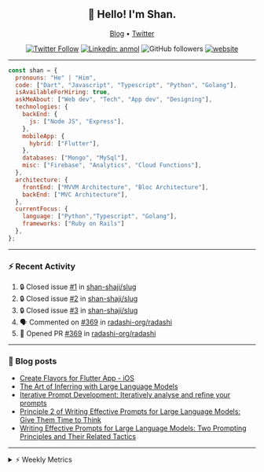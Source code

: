 <h2 align="center">👋 Hello! I'm Shan.</h2>
<p align="center">
  <a href="https://dev.to/shanshaji">Blog</a> •
  <a href="https://twitter.com/intent/follow?screen_name=shan__shaji">Twitter</a>
</p>

<p align="center"><a href="https://twitter.com/intent/follow?screen_name=shan__shaji"><img src="https://img.shields.io/twitter/follow/shan__shaji?style=flat" alt="Twitter Follow"></a>
<a href="https://www.linkedin.com/in/shan-shaji/"><img src="https://img.shields.io/badge/shan-shaji?style=flat-square&amp;logo=Linkedin&amp;logoColor=white&amp;link=https://www.linkedin.com/in/shan-shaji/" alt="Linkedin: anmol"></a>
<img src="https://img.shields.io/github/followers/shan-shaji?label=Follow&amp;style=social" alt="GitHub followers">
<a href="http://shan-shaji.github.io/"><img src="https://img.shields.io/badge/Website-46a2f1.svg?&amp;style=flat-square&amp;logo=Google-Chrome&amp;logoColor=white&amp;link=http://shan-shaji.github.io/" alt="website"></a></p>

<hr>

```javascript
const shan = {
  pronouns: "He" | "Him",
  code: ["Dart", "Javascript", "Typescript", "Python", "Golang"],
  isAvailableForHiring: true,
  askMeAbout: ["Web dev", "Tech", "App dev", "Designing"],
  technologies: {
    backEnd: {
      js: ["Node JS", "Express"],
    },
    mobileApp: {
      hybrid: ["Flutter"],
    },
    databases: ["Mongo", "MySql"],
    misc: ["Firebase", "Analytics", "Cloud Functions"],
  },
  architecture: {
    frontEnd: ["MVVM Architecture", "Bloc Architecture"],
    backEnd: ["MVC Architecture"],
  },
  currentFocus: {
    language: ["Python","Typescript", "Golang"],
    frameworks: ["Ruby on Rails"]
  },
};
```

---

### ⚡ Recent Activity

<!--START_SECTION:activity-->
1. 🔒 Closed issue [#1](https://github.com/shan-shaji/slug/issues/1) in [shan-shaji/slug](https://github.com/shan-shaji/slug)
2. 🔒 Closed issue [#2](https://github.com/shan-shaji/slug/issues/2) in [shan-shaji/slug](https://github.com/shan-shaji/slug)
3. 🔒 Closed issue [#3](https://github.com/shan-shaji/slug/issues/3) in [shan-shaji/slug](https://github.com/shan-shaji/slug)
4. 🗣 Commented on [#369](https://github.com/radashi-org/radashi/pull/369#issuecomment-2679780076) in [radashi-org/radashi](https://github.com/radashi-org/radashi)
5. 💪 Opened PR [#369](https://github.com/radashi-org/radashi/pull/369) in [radashi-org/radashi](https://github.com/radashi-org/radashi)
<!--END_SECTION:activity-->

---

### 📕 Blog posts

<!-- BLOG-POST-LIST:START -->
- [Create Flavors for Flutter App - iOS](https://dev.to/shanshaji/create-flavors-for-flutter-app-ios-fnl)
- [The Art of Inferring with Large Language Models](https://dev.to/shanshaji/the-art-of-inferring-with-large-language-models-243m)
- [Iterative Prompt Development: Iteratively analyse and refine your prompts](https://dev.to/shanshaji/iterative-prompt-development-iteratively-analyse-and-refine-your-prompts-3ibl)
- [Principle 2 of Writing Effective Prompts for Large Language Models: Give Them Time to Think](https://dev.to/shanshaji/principle-2-of-writing-effective-prompts-for-large-language-models-give-them-time-to-think-25j3)
- [Writing Effective Prompts for Large Language Models: Two Prompting Principles and Their Related Tactics](https://dev.to/shanshaji/writing-effective-prompts-for-large-language-models-two-prompting-principles-and-their-related-tactics-151a)
<!-- BLOG-POST-LIST:END -->

<hr>
<details>
    <summary>⚡ Weekly Metrics</summary>
    <p>
    
<!--START_SECTION:waka-->
![Code Time](http://img.shields.io/badge/Code%20Time-2%2C906%20hrs%2039%20mins-blue)

![Profile Views](http://img.shields.io/badge/Profile%20Views-0-blue)

**🐱 My GitHub Data** 

> 📦 ? Used in GitHub's Storage 
 > 
> 🏆 43 Contributions in the Year 2025
 > 
> 💼 Opted to Hire
 > 
> 📜 112 Public Repositories 
 > 
> 🔑 0 Private Repositories 
 > 
**I'm an Early 🐤** 

```text
🌞 Morning                8022 commits        █████░░░░░░░░░░░░░░░░░░░░   21.88 % 
🌆 Daytime                14474 commits       ██████████░░░░░░░░░░░░░░░   39.47 % 
🌃 Evening                12945 commits       █████████░░░░░░░░░░░░░░░░   35.30 % 
🌙 Night                  1227 commits        █░░░░░░░░░░░░░░░░░░░░░░░░   03.35 % 
```
📅 **I'm Most Productive on Thursday** 

```text
Monday                   4747 commits        ███░░░░░░░░░░░░░░░░░░░░░░   12.95 % 
Tuesday                  5758 commits        ████░░░░░░░░░░░░░░░░░░░░░   15.70 % 
Wednesday                5456 commits        ████░░░░░░░░░░░░░░░░░░░░░   14.88 % 
Thursday                 8248 commits        ██████░░░░░░░░░░░░░░░░░░░   22.49 % 
Friday                   5322 commits        ████░░░░░░░░░░░░░░░░░░░░░   14.51 % 
Saturday                 3114 commits        ██░░░░░░░░░░░░░░░░░░░░░░░   08.49 % 
Sunday                   4023 commits        ███░░░░░░░░░░░░░░░░░░░░░░   10.97 % 
```


📊 **This Week I Spent My Time On** 

```text
🕑︎ Time Zone: Europe/Vienna

💬 Programming Languages: 
Dart                     4 hrs 3 mins        ███████████████░░░░░░░░░░   61.55 % 
TypeScript               1 hr 47 mins        ███████░░░░░░░░░░░░░░░░░░   27.26 % 
JSON                     27 mins             ██░░░░░░░░░░░░░░░░░░░░░░░   06.92 % 
YAML                     3 mins              ░░░░░░░░░░░░░░░░░░░░░░░░░   00.97 % 
Markdown                 2 mins              ░░░░░░░░░░░░░░░░░░░░░░░░░   00.69 % 

🔥 Editors: 
Android Studio           4 hrs 8 mins        ████████████████░░░░░░░░░   62.86 % 
VS Code                  2 hrs               ████████░░░░░░░░░░░░░░░░░   30.43 % 
Cursor                   26 mins             ██░░░░░░░░░░░░░░░░░░░░░░░   06.71 % 

🐱‍💻 Projects: 
mobile-b                 3 hrs 57 mins       ███████████████░░░░░░░░░░   60.06 % 
pasta-eleganza           1 hr 30 mins        ██████░░░░░░░░░░░░░░░░░░░   22.75 % 
mockup-intalian          51 mins             ███░░░░░░░░░░░░░░░░░░░░░░   13.12 % 
hotel-search             7 mins              ░░░░░░░░░░░░░░░░░░░░░░░░░   01.78 % 
pve_flutter_frontend     6 mins              ░░░░░░░░░░░░░░░░░░░░░░░░░   01.53 % 

💻 Operating System: 
Mac                      6 hrs 36 mins       █████████████████████████   100.00 % 
```

**I Mostly Code in Dart** 

```text
Dart                     40 repos            █████████░░░░░░░░░░░░░░░░   37.04 % 
JavaScript               16 repos            ████░░░░░░░░░░░░░░░░░░░░░   14.81 % 
HTML                     15 repos            ███░░░░░░░░░░░░░░░░░░░░░░   13.89 % 
TypeScript               6 repos             █░░░░░░░░░░░░░░░░░░░░░░░░   05.56 % 
R                        1 repo              ░░░░░░░░░░░░░░░░░░░░░░░░░   00.93 % 
```




 Last Updated on 18/03/2025 18:54:18 UTC
<!--END_SECTION:waka-->

</p>
 </details>
